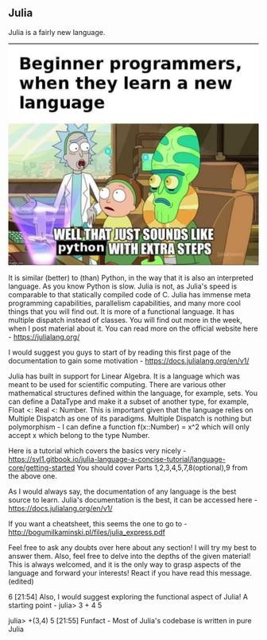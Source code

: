 ## Julia
Julia is a fairly new language. 

![alt text](https://github.com/sandeepb20/6w6l_project/blob/main/Julia/images/1.jpg?raw=true)

It is similar (better) to (than) Python, in the way that it is also an interpreted language. 
As you know Python is slow. Julia is not, as Julia's speed is comparable to that statically compiled code of C.
Julia has immense meta programming capabilities, parallelism capabilities, and many more cool things that you will find out. 
It is more of a functional language. It has multiple dispatch instead of classes. 
You will find out more in the week, when I post material about it.
You can read more on the official website here - https://julialang.org/


I would suggest you guys to start of by reading this first page of the documentation to gain some motivation - https://docs.julialang.org/en/v1/

Julia has built in support for Linear Algebra. It is a language which was meant to be used for scientific computing. There are various other mathematical structures defined within the language, for example, sets. You can define a DataType and make it a subset of another type, for example, Float <: Real <: Number. This is important given that the language relies on Multiple Dispatch as one of its paradigms. 
Multiple Dispatch is nothing but polymorphism - I can define a function f(x::Number) = x^2 which will only accept x which belong to the type Number. 

Here is a tutorial which covers the basics very nicely - https://syl1.gitbook.io/julia-language-a-concise-tutorial/language-core/getting-started
You should cover Parts 1,2,3,4,5,7,8(optional),9 from the above one. 

As I would always say, the documentation of any language is the best source to learn. Julia's documentation is the best, it can be accessed here - https://docs.julialang.org/en/v1/

If you want a cheatsheet, this seems the one to go to - http://bogumilkaminski.pl/files/julia_express.pdf

Feel free to ask any doubts over here about any section! I will try my best to answer them. 
Also, feel free to delve into the depths of the given material! This is always welcomed, and it is the only way to grasp aspects of the language and forward your interests!
React  if you have read this message.(edited)

6
[21:54]
Also, I would suggest exploring the functional aspect of Julia!
A starting point - 
julia> 3 + 4
5

julia> +(3,4)
5
[21:55]
Funfact - Most of Julia's codebase is written in pure Julia 
